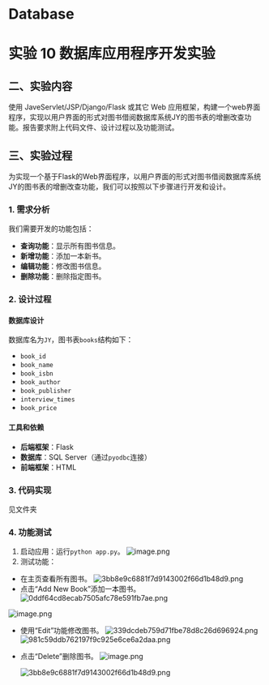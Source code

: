 # Database
# 实验 10 数据库应用程序开发实验
## 二、实验内容

使用 JaveServlet/JSP/Django/Flask 或其它 Web 应用框架，构建一个web界面程序，实现以用户界面的形式对图书借阅数据库系统JY的图书表的增删改查功能。报告要求附上代码文件、设计过程以及功能测试。
## 三、实验过程

为实现一个基于Flask的Web界面程序，以用户界面的形式对图书借阅数据库系统JY的图书表的增删改查功能，我们可以按照以下步骤进行开发和设计。

### 1. **需求分析**

我们需要开发的功能包括：

* ​**查询功能**​：显示所有图书信息。
* ​**新增功能**​：添加一本新书。
* ​**编辑功能**​：修改图书信息。
* ​**删除功能**​：删除指定图书。

### 2. **设计过程**

#### **数据库设计**

数据库名为`JY`，图书表`books`结构如下：

* `book_id`
* `book_name`
* `book_isbn`
* `book_author`
* `book_publisher`
* `interview_times`
* `book_price`

#### **工具和依赖**

* ​**后端框架**​：Flask
* ​**数据库**​：SQL Server（通过`pyodbc`连接）
* ​**前端框架**​：HTML 

### 3. **代码实现**
见文件夹

### 4. **功能测试**

1. 启动应用：运行`python app.py`。
   ![image.png](/api/users/image?path=821663/images/1732548318730.png)
2. 测试功能：

* 在主页查看所有图书。
  ![3bb8e9c6881f7d9143002f66d1b48d9.png](/api/users/image?path=821663/images/1732548333014.png)
* 点击“Add New Book”添加一本图书。
  ![0ddf64cd8ecab7505afc78e591fb7ae.png](/api/users/image?path=821663/images/1732548381761.png)

![image.png](/api/users/image?path=821663/images/1732548369991.png)

* 使用“Edit”功能修改图书。
  ![339dcdeb759d71fbe78d8c26d696924.png](/api/users/image?path=821663/images/1732548417141.png)
  ![981c59ddb762197f9c925e6ce6a2daa.png](/api/users/image?path=821663/images/1732548423876.png)
* 点击“Delete”删除图书。
  ![image.png](/api/users/image?path=821663/images/1732548458747.png)

  ![3bb8e9c6881f7d9143002f66d1b48d9.png](/api/users/image?path=821663/images/1732548432883.png)
